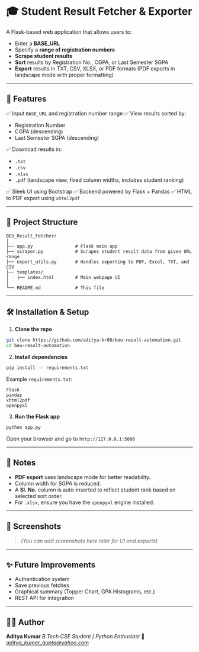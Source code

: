 # 🎓 Student Result Fetcher & Exporter

A Flask-based web application that allows users to:

* Enter a **BASE\_URL**
* Specify a **range of registration numbers**
* **Scrape student results**
* **Sort** results by Registration No., CGPA, or Last Semester SGPA
* **Export** results in TXT, CSV, XLSX, or PDF formats (PDF exports in landscape mode with proper formatting)

---

## 🚀 Features

✅ Input `BASE_URL` and registration number range
✅ View results sorted by:

* Registration Number
* CGPA (descending)
* Last Semester SGPA (descending)

✅ Download results in:

* `.txt`
* `.csv`
* `.xlsx`
* `.pdf` (landscape view, fixed column widths, includes student ranking)

✅ Sleek UI using Bootstrap
✅ Backend powered by Flask + Pandas
✅ HTML to PDF export using `xhtml2pdf`

---

## 📂 Project Structure

```
BEU_Result_Fetcher/
│
├── app.py                # Flask main app
├── scraper.py            # Scrapes student result data from given URL range
├── export_utils.py       # Handles exporting to PDF, Excel, TXT, and CSV
├── templates/
│   ├── index.html        # Main webpage UI
│
└── README.md             # This file
```

---

## 🛠️ Installation & Setup

1. **Clone the repo**

```bash
git clone https://github.com/aditya-kr86/beu-result-automation.git
cd beu-result-automation
```

2. **Install dependencies**

```bash
pip install -r requirements.txt
```

Example `requirements.txt`:

```
Flask
pandas
xhtml2pdf
openpyxl
```

3. **Run the Flask app**

```bash
python app.py
```

Open your browser and go to `http://127.0.0.1:5000`

---

## 📌 Notes

* **PDF export** uses landscape mode for better readability.
* Column width for SGPA is reduced.
* A **Sl. No.** column is auto-inserted to reflect student rank based on selected sort order.
* For `.xlsx`, ensure you have the `openpyxl` engine installed.

---

## 📸 Screenshots

> *(You can add screenshots here later for UI and exports)*

---

## ✨ Future Improvements

* Authentication system
* Save previous fetches
* Graphical summary (Topper Chart, GPA Histograms, etc.)
* REST API for integration

---

## 🧑‍💻 Author

**Aditya Kumar**
*B.Tech CSE Student | Python Enthusiast*
📧 *[aditya_kumar_gupta@yahoo.com](mailto:aditya_kumar_gupta@yahoo.com)*

